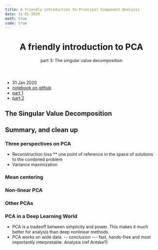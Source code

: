 ```yaml
---
title: A friendly introduction to Principal Component Analysis
date: 31-01-2020
math: true
code: true
---
```

<!-- {% raw %} -->

<header>
<h1>A friendly introduction to PCA</h1>
<div class="subh1">part 3: The singular value decomposition</div>
</header>

<ul class="links">
	<li>31 Jan 2020</li>
	<li><a href="https://github.com/pbloem/blog/blob/master/2020/pca.ipynb">notebook on github</a></li>
		<li><a href="/blog/pca">part 1</a></li>
		<li><a href="/blog/pca-2">part 2</a></li>
</ul>

## The Singular Value Decomposition

##  Summary, and clean up

### Three perspectives on PCA

* Reconstruction loss
** one point of reference in the space of solutions to the combined problem
* Variance maximization

### Mean centering

### Non-linear PCA

### Other PCAs

### PCA in a Deep Learning World

 * PCA is a tradeoff between simplicity and power. This makes it much better for analysis than deep nonlinear methods.
 * PCA works on wide data.
-- conclusion
--- fast, hands-free and most importantly interpretable. Analysis (ref Antske?)

<!-- {% endraw %} -->
